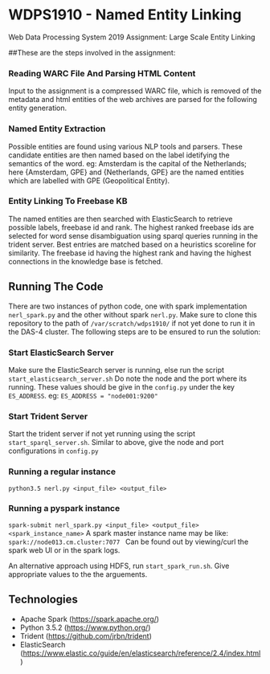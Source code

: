 # WDPS1910 - Named Entity Linking
Web Data Processing System 2019 Assignment: Large Scale Entity Linking

##These are the steps involved in the assignment:

### Reading WARC File And Parsing HTML Content
Input to the assignment is a compressed WARC file, which is removed of the metadata and html entities of the web archives are parsed for the following entity generation.

### Named Entity Extraction
Possible entities are found using various NLP tools and parsers. These candidate entities are then named based on the label idetifying the semantics of the word. eg: Amsterdam is the capital of the Netherlands; here {Amsterdam, GPE} and {Netherlands, GPE} are the named entities which are labelled with GPE (Geopolitical Entity).

### Entity Linking To Freebase KB
The named entities are then searched with ElasticSearch to retrieve possible labels, freebase id and rank. The highest ranked freebase ids are selected for word sense disambiguation using sparql queries running in the trident server.
Best entries are matched based on a heuristics scoreline for similarity. The freebase id having the highest rank and having the highest connections in the knowledge base is fetched.

## Running The Code
There are two instances of python code, one with spark implementation `nerl_spark.py` and the other without spark `nerl.py`.
Make sure to clone this repository to the path of `/var/scratch/wdps1910/` if not yet done to run it in the DAS-4 cluster.
The following steps are to be ensured to run the solution:

### Start ElasticSearch Server
Make sure the ElasticSearch server is running, else run the script `start_elasticsearch_server.sh`
Do note the node and the port where its running.
These values should be give in the `config.py` under the key `ES_ADDRESS`. eg: `ES_ADDRESS = "node001:9200"`

### Start Trident Server
Start the trident server if not yet running using the script `start_sparql_server.sh`.
Similar to above, give the node and port configurations in `config.py`

### Running a regular instance
`python3.5 nerl.py <input_file> <output_file>`

### Running a pyspark instance
`spark-submit nerl_spark.py <input_file> <output_file> <spark_instance_name>`
A spark master instance name may be like: `spark://node013.cm.cluster:7077
`
Can be found out by viewing/curl the spark web UI or in the spark logs.

An alternative approach using HDFS, run `start_spark_run.sh`. Give appropriate values to the the arguements.

## Technologies
* Apache Spark (https://spark.apache.org/)
* Python 3.5.2 (https://www.python.org/)
* Trident (https://github.com/jrbn/trident)
* ElasticSearch (https://www.elastic.co/guide/en/elasticsearch/reference/2.4/index.html)